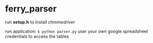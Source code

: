 # ferry_parser

run **setup.h** to install _chromedriver_

run application:
`$ python parser.py`
user your own google spreadsheet credentials to access the tables
